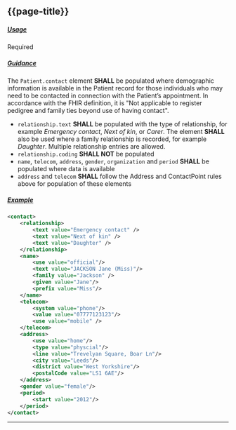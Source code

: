 ## {{page-title}}

<h5><ins>Usage</ins></h5>

<span class="mro-circle required" title="Required"></span> Required

<h5><ins>Guidance</ins></h5>

The `Patient.contact` element **SHALL** be populated where demographic information is available in the Patient record for those individuals who may need to be contacted in connection with the Patient’s appointment. In accordance with the FHIR definition, it is "Not applicable to register pedigree and family ties beyond use of having contact".

- `relationship.text` **SHALL** be populated with the type of relationship, for example _Emergency contact_, _Next of kin_, or _Carer_. The element **SHALL** also be used where a family relationship is recorded, for example _Daughter_. Multiple relationship entries are allowed.
- `relationship.coding` **SHALL NOT** be populated
- `name`, `telecom`, `address`, `gender`, `organization` and `period` **SHALL** be populated where data is available
- `address` and `telecom` **SHALL** follow the Address and ContactPoint rules above for population of these elements

<h5><ins>Example</ins></h5>

```xml
<contact>
    <relationship>
        <text value="Emergency contact" />
        <text value="Next of kin" />
        <text value="Daughter" />
    </relationship>
    <name>
        <use value="official"/>
        <text value="JACKSON Jane (Miss)"/>
        <family value="Jackson" />
        <given value="Jane"/>
        <prefix value="Miss"/>
    </name>
    <telecom>
        <system value="phone"/> 
        <value value="07777123123"/> 
        <use value="mobile" />
    </telecom>
    <address>
        <use value="home"/>
        <type value="physcial"/>
        <line value="Trevelyan Square, Boar Ln"/>
        <city value="Leeds"/>
        <district value="West Yorkshire"/>
        <postalCode value="LS1 6AE"/>
    </address>
    <gender value="female"/>
    <period>
        <start value="2012"/>
    </period>
</contact>
```

---